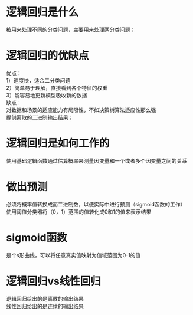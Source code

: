 # 逻辑回归是什么
被用来处理不同的分类问题，主要用来处理两分类问题；
# 逻辑回归的优缺点
优点：  
1）速度快，适合二分类问题  
2）简单易于理解，直接看到各个特征的权重  
3）能容易地更新模型吸收新的数据  
缺点：  
对数据和场景的适应能力有局限性，不如决策树算法适应性那么强  
提供离散的二进制输出结果；
# 逻辑回归是如何工作的
使用基础逻辑函数通过估算概率来测量因变量和一个或者多个因变量之间的关系
# 做出预测  
必须将概率值转换成而二进制数，以便实际中进行预测（sigmoid函数的工作）  
使用阈值分类器将（0，1）范围的值转化成0和1的值来表示结果
# sigmoid函数  
是个s形曲线，可以将任意真实值映射为值域范围为0-1的值
# 逻辑回归vs线性回归  
逻辑回归给出的是离散的输出结果  
线性回归给出的是连续的输出结果
